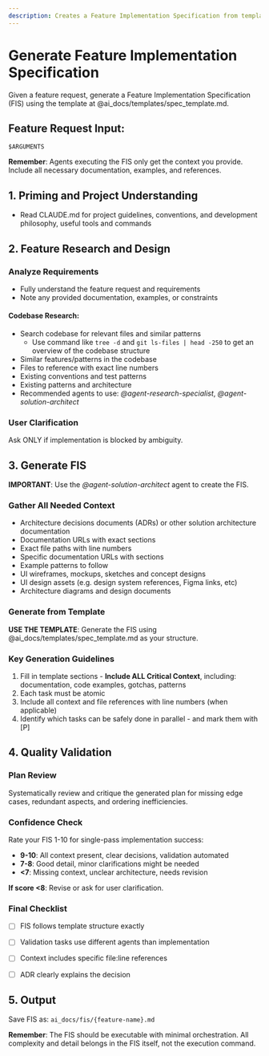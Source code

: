 ```yaml
---
description: Creates a Feature Implementation Specification from template
---
```


# Generate Feature Implementation Specification

Given a feature request, generate a Feature Implementation Specification (FIS) using the template at @ai_docs/templates/spec_template.md.

## Feature Request Input:
```
$ARGUMENTS
```

**Remember**: Agents executing the FIS only get the context you provide. Include all necessary documentation, examples, and references.


## 1. Priming and Project Understanding
- Read CLAUDE.md for project guidelines, conventions, and development philosophy, useful tools and commands


## 2. Feature Research and Design

### Analyze Requirements
- Fully understand the feature request and requirements
- Note any provided documentation, examples, or constraints

#### Codebase Research:
- Search codebase for relevant files and similar patterns
   - Use command like `tree -d` and `git ls-files | head -250` to get an overview of the codebase structure
- Similar features/patterns in the codebase
- Files to reference with exact line numbers
- Existing conventions and test patterns
- Existing patterns and architecture
- Recommended agents to use: *@agent-research-specialist*, *@agent-solution-architect*

### User Clarification
Ask ONLY if implementation is blocked by ambiguity.


## 3. Generate FIS
**IMPORTANT**: Use the *@agent-solution-architect* agent to create the FIS.

### Gather All Needed **Context**
- Architecture decisions documents (ADRs) or other solution architecture documentation
- Documentation URLs with exact sections
- Exact file paths with line numbers
- Specific documentation URLs with sections
- Example patterns to follow
- UI wireframes, mockups, sketches and concept designs
- UI design assets (e.g. design system references, Figma links, etc)
- Architecture diagrams and design documents

### Generate from Template
**USE THE TEMPLATE**: Generate the FIS using @ai_docs/templates/spec_template.md as your structure.

### Key Generation Guidelines
1. Fill in template sections - **Include ALL Critical Context**, including: documentation, code examples, gotchas, patterns
2. Each task must be atomic
3. Include all context and file references with line numbers (when applicable)
4. Identify which tasks can be safely done in parallel - and mark them with [P]


## 4. Quality Validation

### Plan Review
Systematically review and critique the generated plan for missing edge cases, redundant aspects, and ordering inefficiencies.

### Confidence Check
Rate your FIS 1-10 for single-pass implementation success:
- **9-10**: All context present, clear decisions, validation automated
- **7-8**: Good detail, minor clarifications might be needed
- **<7**: Missing context, unclear architecture, needs revision

**If score <8**: Revise or ask for user clarification.

### Final Checklist
- [ ] FIS follows template structure exactly
- [ ] Validation tasks use different agents than implementation
- [ ] Context includes specific file:line references
- [ ] ADR clearly explains the decision


## 5. Output
Save FIS as: `ai_docs/fis/{feature-name}.md`

**Remember**: The FIS should be executable with minimal orchestration. All complexity and detail belongs in the FIS itself, not the execution command.
